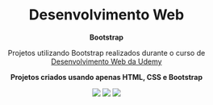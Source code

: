 <div align="center">
  <h1> Desenvolvimento Web </h1>
  <p><b>
    Bootstrap
  </b></p>
  <p>
    Projetos utilizando Bootstrap realizados durante o curso de <a href="https://www.udemy.com/course/web-completo/">Desenvolvimento Web da Udemy</a>
  </p>
  <p>
    <b> Projetos criados usando apenas HTML, CSS e Bootstrap </b>
  </p>
  <img src="https://img.shields.io/badge/HTML5-E34F26?style=for-the-badge&logo=html5&logoColor=white"> <img src="https://img.shields.io/badge/CSS3-1572B6?style=for-the-badge&logo=css3&logoColor=white"> <img src="https://img.shields.io/badge/Bootstrap-563D7C?style=for-the-badge&logo=bootstrap&logoColor=white">
</div>
